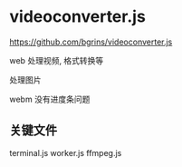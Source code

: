 # videoconverter.js

https://github.com/bgrins/videoconverter.js

web 处理视频, 格式转换等

处理图片

webm 没有进度条问题

## 关键文件

terminal.js
worker.js
ffmpeg.js

